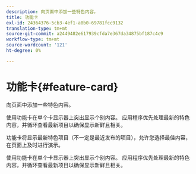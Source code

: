 ```yaml
---
description: 向页面中添加一些特色内容。
title: 功能卡
exl-id: 24364376-5cb3-4ef1-a0b0-69781fcc9132
translation-type: tm+mt
source-git-commit: a2449482e617939cfda7e367da34875bf187c4c9
workflow-type: tm+mt
source-wordcount: '121'
ht-degree: 0%

---
```


# 功能卡{#feature-card}

向页面中添加一些特色内容。

使用功能卡在单个卡显示器上突出显示个别内容。 应用程序优先处理最新的特色内容，并循环查看最新项目以确保显示新鲜且相关。

功能卡将显示最新特色项目（不一定是最近发布的项目），允许您选择最佳内容，在页面上及时进行演示。

使用功能卡在单个卡显示器上突出显示个别内容。 应用程序优先处理最新的特色内容，并循环查看最新项目以确保显示新鲜且相关。

